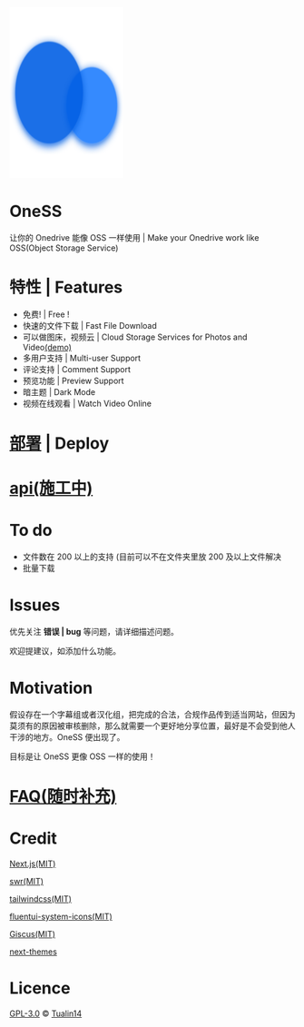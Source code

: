 <img src="/public/oness.svg" width="200" height="300" alt="OneSS" align=center/>

# OneSS

让你的 Onedrive 能像 OSS 一样使用 | Make your Onedrive work like OSS(Object Storage Service)

# 特性 | Features

- 免费! | Free !
- 快速的文件下载 | Fast File Download
- 可以做图床，视频云 | Cloud Storage Services for Photos and Video[(demo)](https://www.dzaaaaaa.com/blog/LSW/OneSS)
- 多用户支持 | Multi-user Support
- 评论支持 | Comment Support
- 预览功能 | Preview Support
- 暗主题 | Dark Mode
- 视频在线观看 | Watch Video Online

# [部署](/doc/deploy.md) | Deploy

# [api(施工中)](/doc/api.md)

# To do

- 文件数在 200 以上的支持 (目前可以不在文件夹里放 200 及以上文件解决
- 批量下载

# Issues

优先关注 **错误 | bug** 等问题，请详细描述问题。

欢迎提建议，如添加什么功能。

# Motivation

假设存在一个字幕组或者汉化组，把完成的合法，合规作品传到适当网站，但因为莫须有的原因被审核删除，那么就需要一个更好地分享位置，最好是不会受到他人干涉的地方。OneSS 便出现了。

目标是让 OneSS 更像 OSS 一样的使用！

# [FAQ(随时补充)](/doc/FAQ.md)

# Credit

[Next.js(MIT)](https://github.com/vercel/next.js)

[swr(MIT)](https://github.com/vercel/swr)

[tailwindcss(MIT)](https://github.com/tailwindlabs/tailwindcss)

[fluentui-system-icons(MIT)](https://github.com/microsoft/fluentui-system-icons)

[Giscus(MIT)](https://github.com/giscus/giscus)

[next-themes](https://github.com/pacocoursey/next-themes)

# Licence

[GPL-3.0](LICENSE) © [Tualin14](https://github.com/Tualin14)
